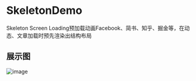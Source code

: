 # SkeletonDemo
Skeleton Screen Loading预加载动画Facebook、简书、知乎、掘金等，在动态、文章加载时预先渲染出结构布局
## 展示图

![image](asset/1.png) 
